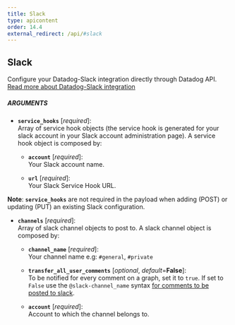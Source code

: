 ```yaml
---
title: Slack
type: apicontent
order: 14.4
external_redirect: /api/#slack
---
```


## Slack

Configure your Datadog-Slack integration directly through Datadog API.  
[Read more about Datadog-Slack integration][1]

##### ARGUMENTS

* **`service_hooks`** [*required*]:  
    Array of service hook objects (the service hook is generated for your slack account in your Slack account administration page). A service hook object is composed by:

    * **`account`** [*required*]:  
        Your Slack account name.

    * **`url`** [*required*]:  
        Your Slack Service Hook URL.

**Note**: **`service_hooks`** are not required in the payload when adding (POST) or updating (PUT) an existing Slack configuration.

* **`channels`** [*required*]:  
    Array of slack channel objects to post to. A slack channel object is composed by:

    * **`channel_name`** [*required*]:  
        Your channel name e.g: `#general`, `#private`

    * **`transfer_all_user_comments`** [*optional*, *default*=**False**]:  
        To be notified for every comment on a graph, set it to `true`. If set to `False` use the `@slack-channel_name` syntax [for comments to be posted to slack][2].

    * **`account`** [*required*]:  
        Account to which the channel belongs to.

[1]: /integrations/slack
[2]: /monitors/notifications/#slack-integration

